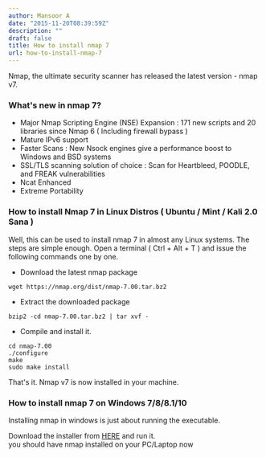 ```yaml
---
author: Mansoor A
date: "2015-11-20T08:39:59Z"
description: ""
draft: false
title: How to install nmap 7
url: how-to-install-nmap-7
---
```



Nmap, the ultimate security scanner has released the latest version - nmap v7.

### What's new in nmap 7?

  * Major Nmap Scripting Engine (NSE) Expansion : 171 new scripts and 20 libraries since Nmap 6 ( Including firewall bypass )
  * Mature IPv6 support
  * Faster Scans : New Nsock engines give a performance boost to Windows and BSD systems
  * SSL/TLS scanning solution of choice : Scan for Heartbleed, POODLE, and FREAK vulnerabilities
  * Ncat Enhanced
  * Extreme Portability

### How to install Nmap 7 in Linux Distros ( Ubuntu / Mint / Kali 2.0 Sana )

Well, this can be used to install nmap 7 in almost any Linux systems. The steps are simple enough. Open a terminal ( Ctrl + Alt + T ) and issue the following commands one by one.

* Download the latest nmap package 
```
wget https://nmap.org/dist/nmap-7.00.tar.bz2
```
    
* Extract the downloaded package 
```
bzip2 -cd nmap-7.00.tar.bz2 | tar xvf -
```

* Compile and install it. 
```
cd nmap-7.00
./configure
make
sudo make install
```

    
That's it. Nmap v7 is now installed in your machine.
    
### How to install nmap 7 on Windows 7/8/8.1/10
    
Installing nmap in windows is just about running the executable.
    
Download the installer from [HERE](https://nmap.org/dist/nmap-7.00-setup.exe) and run it.  
you should have nmap installed on your PC/Laptop now

